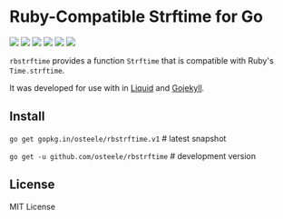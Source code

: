 # Ruby-Compatible Strftime for Go

 [![][travis-svg]][travis-url]
 [![][appveyor-svg]][appveyor-url]
 [![][coveralls-svg]][coveralls-url]
 [![][go-report-card-svg]][go-report-card-url]
 [![][godoc-svg]][godoc-url]
 [![][license-svg]][license-url]

`rbstrftime` provides a function `Strftime` that is compatible with Ruby's `Time.strftime`.

It was developed for use with in [Liquid](https://github.com/osteele/liquid) and [Gojekyll](https://github.com/osteele/gojekyll).

## Install

`go get gopkg.in/osteele/rbstrftime.v1` # latest snapshot

`go get -u github.com/osteele/rbstrftime` # development version

## License

MIT License

[coveralls-url]: https://coveralls.io/r/osteele/rbstrftime?branch=master
[coveralls-svg]: https://img.shields.io/coveralls/osteele/rbstrftime.svg?branch=master

[godoc-url]: https://godoc.org/github.com/osteele/rbstrftime
[godoc-svg]: https://godoc.org/github.com/osteele/rbstrftime?status.svg

[license-url]: https://github.com/osteele/rbstrftime/blob/master/LICENSE
[license-svg]: https://img.shields.io/badge/license-MIT-blue.svg

[go-report-card-url]: https://goreportcard.com/report/github.com/osteele/rbstrftime
[go-report-card-svg]: https://goreportcard.com/badge/github.com/osteele/rbstrftime

[travis-url]: https://travis-ci.org/osteele/rbstrftime
[travis-svg]: https://img.shields.io/travis/osteele/rbstrftime.svg?branch=master

[appveyor-url]: https://ci.appveyor.com/project/osteele/rbstrftime
[appveyor-svg]: https://ci.appveyor.com/api/projects/status/a2wm7t54g1yj5fl8?svg=true
